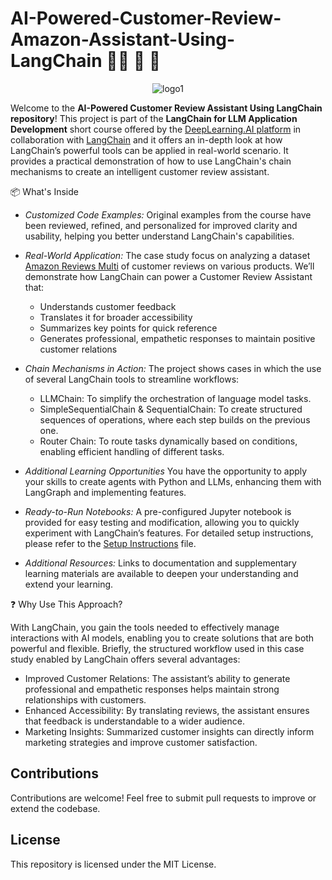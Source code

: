 # AI-Powered-Customer-Review-Amazon-Assistant-Using-LangChain 🔗🔗 🤖 💬

<p align="center">
  <img src="https://github.com/micag2025/AI-Powered-Customer-Review-Assistant-Using-LangChain/blob/main/logo1_square.jpg" alt="logo1">
</p>

Welcome to the **AI-Powered Customer Review Assistant Using LangChain repository**! This project is part of the **LangChain for LLM Application Development** short course offered by the [DeepLearning.AI platform](https://www.deeplearning.ai/) in collaboration with [LangChain](https://www.langchain.com/) and it offers an in-depth look at how LangChain’s powerful tools can be applied in real-world scenario. It provides a practical demonstration of how to use LangChain's chain mechanisms to create an intelligent customer review assistant.   


📦 What's Inside  

- _Customized Code Examples:_ Original examples from the course have been reviewed, refined, and personalized for improved clarity and usability, helping you better understand LangChain's capabilities.  

- _Real-World Application:_ The case study focus on analyzing a dataset [Amazon Reviews Multi](https://www.kaggle.com/datasets/mexwell/amazon-reviews-multi) of customer reviews on various products. We’ll demonstrate how LangChain can power a Customer Review Assistant that:  
  - Understands customer feedback     
  - Translates it for broader accessibility    
  - Summarizes key points for quick reference    
  - Generates professional, empathetic responses to maintain positive customer relations    

- _Chain Mechanisms in Action:_ The project shows cases in which the use of several LangChain tools to streamline workflows:       
  - LLMChain: To simplify the orchestration of language model tasks.      
  - SimpleSequentialChain & SequentialChain: To create structured sequences of operations, where each step builds on the previous one.      
  - Router Chain: To route tasks dynamically based on conditions, enabling efficient handling of different tasks.      

- _Additional Learning Opportunities_ You have the opportunity to apply your skills to create agents with Python and LLMs, enhancing them with LangGraph and implementing features.  

- _Ready-to-Run Notebooks:_ A pre-configured Jupyter notebook is provided for easy testing and modification, allowing you to quickly experiment with LangChain’s features. For detailed setup instructions, please refer to the [Setup Instructions](SETUP.md) file.

- _Additional Resources:_ Links to documentation and supplementary learning materials are available to deepen your understanding and extend your learning.

❓ Why Use This Approach?    

With LangChain, you gain the tools needed to effectively manage interactions with AI models, enabling you to create solutions that are both powerful and flexible. Briefly, the structured workflow used in this case study enabled by LangChain offers several advantages:      

- Improved Customer Relations: The assistant’s ability to generate professional and empathetic responses helps maintain strong relationships with customers.
- Enhanced Accessibility: By translating reviews, the assistant ensures that feedback is understandable to a wider audience.
- Marketing Insights: Summarized customer insights can directly inform marketing strategies and improve customer satisfaction.

## Contributions  
Contributions are welcome! Feel free to submit pull requests to improve or extend the codebase.

## License  
This repository is licensed under the MIT License.
